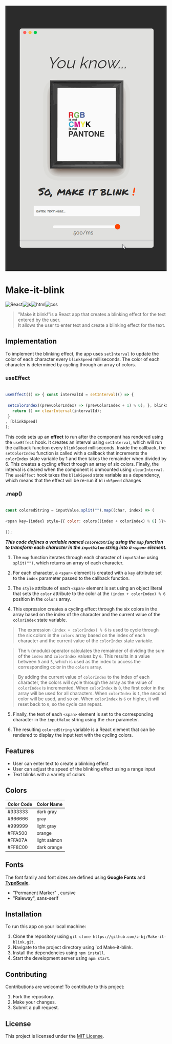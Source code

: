 ![Demo](https://github.com/z-bj/Make-it-blink/blob/main/Make-it-Blink.gif)

# Make-it-blink

![React](https://img.shields.io/badge/React-61DAFB.svg?style=for-the-badge&logo=React&logoColor=black)![js](https://img.shields.io/badge/JavaScript-F7DF1E.svg?style=for-the-badge&logo=JavaScript&logoColor=black)![html](https://img.shields.io/badge/HTML5-E34F26.svg?style=for-the-badge&logo=HTML5&logoColor=white)![css](https://img.shields.io/badge/CSS3-1572B6.svg?style=for-the-badge&logo=CSS3&logoColor=white)

> "Make it blink!"is a React app that creates a blinking effect for the text entered by the user.<br>
It allows the user to enter text and create a blinking effect for the text.

## Implementation

To implement the blinking effect, the app uses `setInterval` to update the color of each character every `blinkSpeed` milliseconds. The color of each character is determined by cycling through an array of colors.

### useEffect

``` javascript

useEffect(() => { const intervalId = setInterval(() => { 

 setColorIndex((prevColorIndex) => (prevColorIndex + 1) % 6); }, blinkSpeed);
   return () => clearInterval(intervalId);
 }
, [blinkSpeed]
);
```

This code sets up an **effect** to run after the component has rendered using the `useEffect` hook. It creates an interval using `setInterval`, which will run the callback function every `blinkSpeed` milliseconds. Inside the callback, the `setColorIndex` function is called with a callback that increments the `colorIndex` state variable by 1 and then takes the remainder when divided by 6. This creates a cycling effect through an array of six colors. Finally, the interval is cleared when the component is unmounted using `clearInterval`. The `useEffect` hook takes the `blinkSpeed` state variable as a dependency, which means that the effect will be re-run if `blinkSpeed` changes

### .map()

``` javascript

const coloredString = inputValue.split("").map((char, index) => (

<span key={index} style={{ color: colors[(index + colorIndex) % 6] }}> {char} </span>

));

```


***This code defines a variable named `coloredString` using the `map` function to transform each character in the `inputValue` string into a `<span>` element.***

1) The `map` function iterates through each character of `inputValue` using `split("")`, which returns an array of each character.

2) For each character, a `<span>` element is created with a `key` attribute set to the `index` parameter passed to the callback function.

3) The `style` attribute of each `<span>` element is set using an object literal that sets the `color` attribute to the color at the `(index + colorIndex) % 6` position in the `colors` array. 
 
4) This expression creates a cycling effect through the six colors in the array based on the index of the character and the current value of the `colorIndex` state variable. 

>The expression `(index + colorIndex) % 6` is used to cycle through the six colors in the `colors` array based on the index of each character and the current value of the `colorIndex` state variable.

>The `%` (modulo) operator calculates the remainder of dividing the sum of the `index` and `colorIndex` values by `6`. This results in a value between `0` and `5`, which is used as the index to access the corresponding color in the `colors` array.

>By adding the current value of `colorIndex` to the index of each character, the colors will cycle through the array as the value of `colorIndex` is incremented. When `colorIndex` is `0`, the first color in the array will be used for all characters. When `colorIndex` is `1`, the second color will be used, and so on. When `colorIndex` is `6` or higher, it will reset back to `0`, so the cycle can repeat.


5) Finally, the text of each `<span>` element is set to the corresponding character in the `inputValue` string using the `char` parameter. 

6) The resulting `coloredString` variable is a React element that can be rendered to display the input text with the cycling colors.


## Features

-   User can enter text to create a blinking effect
-   User can adjust the speed of the blinking effect using a range input
-   Text blinks with a variety of colors

## Colors

<table>
  <thead>
    <tr>
      <th>Color Code</th>
      <th>Color Name</th>
    </tr>
  </thead>
  <tbody>
    <tr>
      <td>#333333</td>
      <td>dark gray</td>
    </tr>
    <tr>
      <td>#666666</td>
      <td>gray</td>
    </tr>
    <tr>
      <td>#999999</td>
      <td>light gray</td>
    </tr>
    <tr>
      <td>#FFA500</td>
      <td>orange</td>
    </tr>
    <tr>
      <td>#FFA07A</td>
      <td>light salmon</td>
    </tr>
    <tr>
      <td>#FF8C00</td>
      <td>dark orange</td>
    </tr>
  </tbody>
</table>

## Fonts

The font family and font sizes are defined using **Google Fonts** and [**TypeScale**](https://typescale.com/).

-   "Permanent Marker" , cursive
-   "Raleway", sans-serif


## Installation

To run this app on your local machine:

1.  Clone the repository using `git clone https://github.com/z-bj/Make-it-blink.git`.
2.  Navigate to the project directory using `cd Make-it-blink.
3.  Install the dependencies using `npm install`.
4.  Start the development server using `npm start`.

## Contributing

Contributions are welcome! To contribute to this project:

1.  Fork the repository.
2.  Make your changes.
3.  Submit a pull request.

## License

This project is licensed under the [MIT License](https://opensource.org/licenses/MIT).